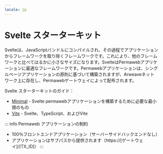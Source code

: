 ```yaml
---
locale: jp
---
```

# Svelte スターターキット

Svelteは、JavaScriptバンドルにコンパイルされ、その過程でアプリケーションからフレームワークを取り除くフレームワークです。これにより、他のフレームワークと比べてはるかに小さなサイズになります。SvelteはPermawebアプリケーションに最適なフレームワークです。Permawebアプリケーションは、シングルページアプリケーションの原則に基づいて構築されますが、Arweaveネットワーク上に存在し、Permawebゲートウェイによって配布されます。

Svelte スターターキットのガイド：

* [Minimal](./minimal.md) - Svelte permawebアプリケーションを構築するために必要な最小限のもの
* [Vite](./vite.md) - Svelte、TypeScript、およびVite

::: info Permaweb アプリケーションの制約
* 100％フロントエンドアプリケーション（サーバーサイドバックエンドなし）
* アプリケーションはサブパスから提供されます（https://[ゲートウェイ]/[TX_ID]）
:::